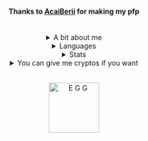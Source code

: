 <div align="center">
  <h4>Thanks to <a href="https://github.com/AcaiBerii">AcaiBerii</a> for making my pfp</h4>
  <br>
  
  <details>
    <summary>A bit about me</summary>
    <h4>
      I use she/her pronouns<br>
      like cats
    </h4>
  </details>
  
  <details>
    <summary>Languages</summary>
    <h4>
      learned: C, C++, Python<br>
      learning: Java
    </h4>
  </details>
  
  <details>
    <summary>Stats</summary>
    <img src="https://komarev.com/ghpvc/?username=Unknown-User2&color=brightgreen&style=flat-square"> <br>
    <img src="https://github-readme-stats.vercel.app/api?username=unknown-user2&show_icons=true&theme=cobalt" width=100>
    <img src="https://github-readme-stats.vercel.app/api/top-langs/?username=unknown-user2&layout=compact&theme=cobalt" width=100>
  </details>
  
  <details>
  <summary>You can give me cryptos if you want</summary>
  <h4>
    Bitcoin: 38SeVTtBdnpbUoDLs7eCU2aUghJsbHWMfJ <br>
    Lightcoin: MKqNc88dsMXhJnruBy4znsPy8Agj38ihYn <br>
    USD Coin: 0x4D39Fb5BD7711643227dde8fD9112fDfaa8df6F7 <br>
    Ethereum: 0x7F0c4D9C6E9AC82296D7dFC1e3e6cD00AF07487e <br>
    Bitcoin Cash: qr3l0e7t5j4sqef6aq3a6the8fft6pvrtscdshkkvr <br>
    Stellar Lumens address: GDQP2KPQGKIHYJGXNUIYOMHARUARCA7DJT5FO2FFOOKY3B2WSQHG4W37 <br>
    Stellar Lumens memo: 2443846943
  </h4>
  </details>
  <br>
  
  <a href="https://github.com/EggOrg"><img alt="E G G" width="100" hight="100" src="https://avatars.githubusercontent.com/u/81579876?s=200&v=4"></a>
</div>
